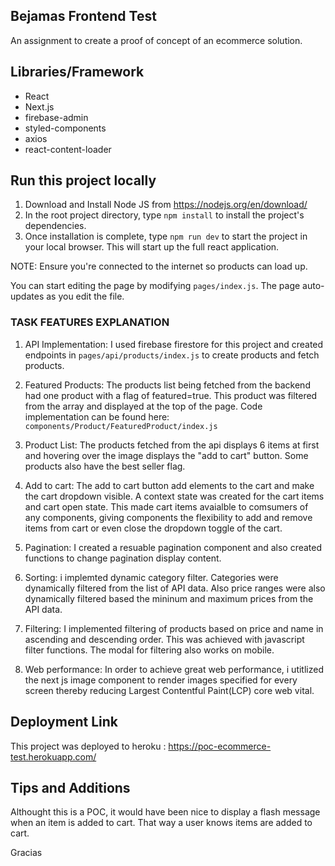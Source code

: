 ## Bejamas Frontend Test

An assignment to create a proof of concept of an ecommerce solution.

## Libraries/Framework

- React
- Next.js
- firebase-admin
- styled-components
- axios
- react-content-loader

## Run this project locally

1. Download and Install Node JS from https://nodejs.org/en/download/
2. In the root project directory, type `npm install` to install the project's dependencies.
3. Once installation is complete, type `npm run dev` to start the project in your local browser. This will start up the full react application.

NOTE: Ensure you're connected to the internet so products can load up.

You can start editing the page by modifying `pages/index.js`. The page auto-updates as you edit the file.

### TASK FEATURES EXPLANATION

1. API Implementation: I used firebase firestore for this project and created endpoints in `pages/api/products/index.js` to create products and fetch products.

2. Featured Products: The products list being fetched from the backend had one product with a flag of featured=true. This product was filtered from the array and displayed at the top of the page. Code implementation can be found here: `components/Product/FeaturedProduct/index.js`

3. Product List: The products fetched from the api displays 6 items at first and hovering over the image displays the "add to cart" button. Some products also have the best seller flag.

4. Add to cart: The add to cart button add elements to the cart and make the cart dropdown visible. A context state was created for the cart items and cart open state. This made cart items avaialble to comsumers of any components, giving components the flexibility to add and remove items from cart or even close the dropdown toggle of the cart.

5. Pagination: I created a resuable pagination component and also created functions to change pagination display content.

6. Sorting: i implemted dynamic category filter. Categories were dynamically filtered from the list of API data. Also price ranges were also dynamically filtered based the mininum and maximum prices from the API data.

7. Filtering: I implemented filtering of products based on price and name in ascending and descending order. This was achieved with javascript filter functions. The modal for filtering also works on mobile.

8. Web performance: In order to achieve great web performance, i utitlized the next js image component to render images specified for every screen thereby reducing Largest Contentful Paint(LCP) core web vital.

## Deployment Link

This project was deployed to heroku : https://poc-ecommerce-test.herokuapp.com/

## Tips and Additions

Althought this is a POC, it would have been nice to display a flash message when an item is added to cart. That way a user knows items are added to cart.

Gracias
